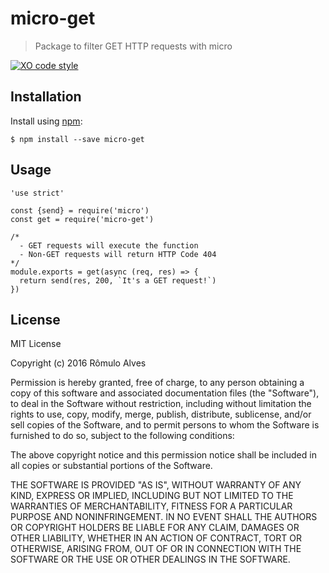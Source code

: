 # micro-get

> Package to filter GET HTTP requests with micro

[![XO code style](https://img.shields.io/badge/code_style-XO-5ed9c7.svg)](https://github.com/sindresorhus/xo)

## Installation

Install using [npm](https://www.npmjs.com/):
```
$ npm install --save micro-get
```

## Usage

```
'use strict'

const {send} = require('micro')
const get = require('micro-get')

/*
  - GET requests will execute the function
  - Non-GET requests will return HTTP Code 404
*/
module.exports = get(async (req, res) => {
  return send(res, 200, `It's a GET request!`)
})
```

## License

MIT License

Copyright (c) 2016 Rômulo Alves

Permission is hereby granted, free of charge, to any person obtaining a copy
of this software and associated documentation files (the "Software"), to deal
in the Software without restriction, including without limitation the rights
to use, copy, modify, merge, publish, distribute, sublicense, and/or sell
copies of the Software, and to permit persons to whom the Software is
furnished to do so, subject to the following conditions:

The above copyright notice and this permission notice shall be included in all
copies or substantial portions of the Software.

THE SOFTWARE IS PROVIDED "AS IS", WITHOUT WARRANTY OF ANY KIND, EXPRESS OR
IMPLIED, INCLUDING BUT NOT LIMITED TO THE WARRANTIES OF MERCHANTABILITY,
FITNESS FOR A PARTICULAR PURPOSE AND NONINFRINGEMENT. IN NO EVENT SHALL THE
AUTHORS OR COPYRIGHT HOLDERS BE LIABLE FOR ANY CLAIM, DAMAGES OR OTHER
LIABILITY, WHETHER IN AN ACTION OF CONTRACT, TORT OR OTHERWISE, ARISING FROM,
OUT OF OR IN CONNECTION WITH THE SOFTWARE OR THE USE OR OTHER DEALINGS IN THE
SOFTWARE.
